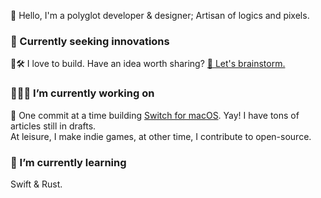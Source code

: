 <!--
**ahkohd/ahkohd** is a ✨ _special_ ✨ repository because its `README.md` (this file) appears on your GitHub profile.

Here are some ideas to get you started:

- 🔭 I’m currently working on ...
- 🌱 I’m currently learning ...
- 👯 I’m looking to collaborate on ...
- 🤔 I’m looking for help with ...
- 💬 Ask me about ...
- 📫 How to reach me: ...
- 😄 Pronouns: ...
- ⚡ Fun fact: ...
-->

👋 Hello, I'm a polyglot developer & designer; Artisan of logics and pixels.

### 🔮 Currently seeking innovations
💜🛠 I love to build. Have an idea worth sharing? [💬 Let's brainstorm.](https://twitter.com/messages/compose?recipient_id=2212463825&text=Hello%2C%20world!)

### 👷🏽‍♂️ I’m currently working on
🌚 One commit at a time building [Switch for macOS](https://get-switch.app). Yay! I have tons of articles still in drafts.
<br/> At leisure, I make indie games, at other time, I contribute to open-source.

### 🌱 I’m currently learning
Swift & Rust.
